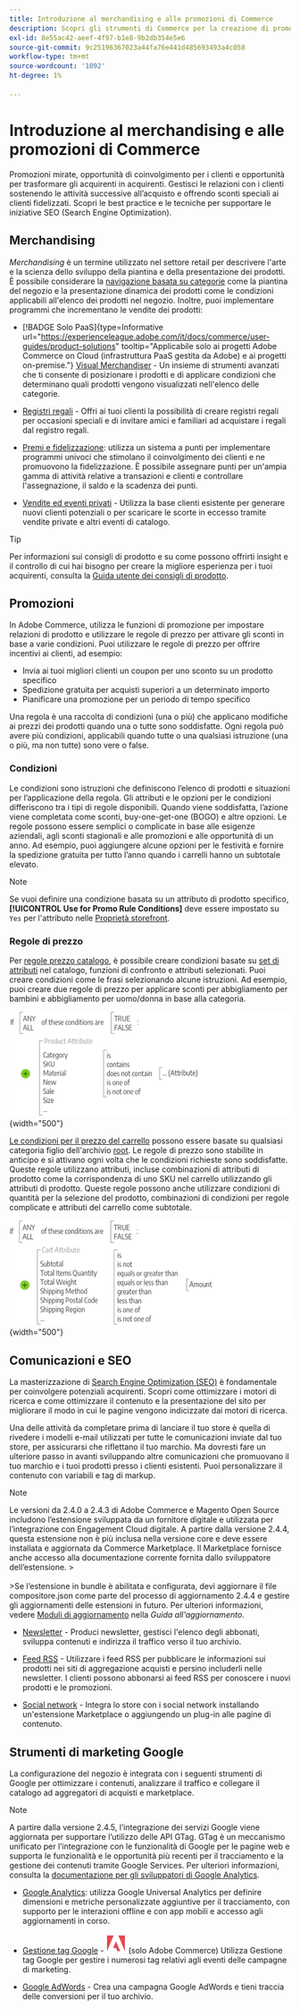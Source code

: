 ```yaml
---
title: Introduzione al merchandising e alle promozioni di Commerce
description: Scopri gli strumenti di Commerce per la creazione di promozioni e opportunità mirate per il coinvolgimento cliente.
exl-id: 8e55ac42-aeef-4f97-b1e8-9b2db354e5e6
source-git-commit: 9c25196367023a44fa76e441d485693493a4c058
workflow-type: tm+mt
source-wordcount: '1092'
ht-degree: 1%

---
```


# Introduzione al merchandising e alle promozioni di Commerce

Promozioni mirate, opportunità di coinvolgimento per i clienti e opportunità per trasformare gli acquirenti in acquirenti. Gestisci le relazioni con i clienti sostenendo le attività successive all’acquisto e offrendo sconti speciali ai clienti fidelizzati. Scopri le best practice e le tecniche per supportare le iniziative SEO (Search Engine Optimization).

## Merchandising

_Merchandising_ è un termine utilizzato nel settore retail per descrivere l&#39;arte e la scienza dello sviluppo della piantina e della presentazione dei prodotti. È possibile considerare la [navigazione basata su categorie](../catalog/navigation-top.md) come la piantina del negozio e la presentazione dinamica dei prodotti come le condizioni applicabili all&#39;elenco dei prodotti nel negozio. Inoltre, puoi implementare programmi che incrementano le vendite dei prodotti:

- [!BADGE Solo PaaS]{type=Informative url="https://experienceleague.adobe.com/it/docs/commerce/user-guides/product-solutions" tooltip="Applicabile solo ai progetti Adobe Commerce on Cloud (infrastruttura PaaS gestita da Adobe) e ai progetti on-premise."} [Visual Merchandiser](visual-merchandiser.md) - Un insieme di strumenti avanzati che ti consente di posizionare i prodotti e di applicare condizioni che determinano quali prodotti vengono visualizzati nell&#39;elenco delle categorie.

- [Registri regali](gift-registries.md) - Offri ai tuoi clienti la possibilità di creare registri regali per occasioni speciali e di invitare amici e familiari ad acquistare i regali dal registro regali.

- [Premi e fidelizzazione](rewards-loyalty.md): utilizza un sistema a punti per implementare programmi univoci che stimolano il coinvolgimento dei clienti e ne promuovono la fidelizzazione. È possibile assegnare punti per un&#39;ampia gamma di attività relative a transazioni e clienti e controllare l&#39;assegnazione, il saldo e la scadenza dei punti.

- [Vendite ed eventi privati](events-private-sales.md) - Utilizza la base clienti esistente per generare nuovi clienti potenziali o per scaricare le scorte in eccesso tramite vendite private e altri eventi di catalogo.

>[!TIP]
>
>Per informazioni sui consigli di prodotto e su come possono offrirti insight e il controllo di cui hai bisogno per creare la migliore esperienza per i tuoi acquirenti, consulta la [Guida utente dei consigli di prodotto](https://experienceleague.adobe.com/docs/commerce/product-recommendations/guide-overview.html?lang=it).

## Promozioni

In Adobe Commerce, utilizza le funzioni di promozione per impostare relazioni di prodotto e utilizzare le regole di prezzo per attivare gli sconti in base a varie condizioni. Puoi utilizzare le regole di prezzo per offrire incentivi ai clienti, ad esempio:

- Invia ai tuoi migliori clienti un coupon per uno sconto su un prodotto specifico
- Spedizione gratuita per acquisti superiori a un determinato importo
- Pianificare una promozione per un periodo di tempo specifico

Una regola è una raccolta di condizioni (una o più) che applicano modifiche ai prezzi dei prodotti quando una o tutte sono soddisfatte. Ogni regola può avere più condizioni, applicabili quando tutte o una qualsiasi istruzione (una o più, ma non tutte) sono vere o false.

### Condizioni

Le condizioni sono istruzioni che definiscono l’elenco di prodotti e situazioni per l’applicazione della regola. Gli attributi e le opzioni per le condizioni differiscono tra i tipi di regole disponibili. Quando viene soddisfatta, l’azione viene completata come sconti, buy-one-get-one (BOGO) e altre opzioni. Le regole possono essere semplici o complicate in base alle esigenze aziendali, agli sconti stagionali e alle promozioni e alle opportunità di un anno. Ad esempio, puoi aggiungere alcune opzioni per le festività e fornire la spedizione gratuita per tutto l’anno quando i carrelli hanno un subtotale elevato.

>[!NOTE]
>
>Se vuoi definire una condizione basata su un attributo di prodotto specifico, **[!UICONTROL Use for Promo Rule Conditions]** deve essere impostato su `Yes` per l&#39;attributo nelle [Proprietà storefront](../catalog/attribute-product-create.md).


### Regole di prezzo

Per [regole prezzo catalogo](price-rules-catalog.md), è possibile creare condizioni basate su [set di attributi](../catalog/attribute-sets.md) nel catalogo, funzioni di confronto e attributi selezionati. Puoi creare condizioni come le frasi selezionando alcune istruzioni. Ad esempio, puoi creare due regole di prezzo per applicare sconti per abbigliamento per bambini e abbigliamento per uomo/donna in base alla categoria.

![Diagramma - esempio di regole del prezzo di catalogo](./assets/diagram-catalog-price-rules.png){width="500"}

[Le condizioni per il prezzo del carrello](price-rules-cart.md) possono essere basate su qualsiasi categoria figlio dell&#39;archivio [root](../catalog/category-root.md). Le regole di prezzo sono stabilite in anticipo e si attivano ogni volta che le condizioni richieste sono soddisfatte. Queste regole utilizzano attributi, incluse combinazioni di attributi di prodotto come la corrispondenza di uno SKU nel carrello utilizzando gli attributi di prodotto. Queste regole possono anche utilizzare condizioni di quantità per la selezione del prodotto, combinazioni di condizioni per regole complicate e attributi del carrello come subtotale.

![Diagramma - Esempio di regole del prezzo del carrello](./assets/diagram-cart-price-rules.png){width="500"}

## Comunicazioni e SEO

La masterizzazione di [Search Engine Optimization (SEO)](seo-overview.md) è fondamentale per coinvolgere potenziali acquirenti. Scopri come ottimizzare i motori di ricerca e come ottimizzare il contenuto e la presentazione del sito per migliorare il modo in cui le pagine vengono indicizzate dai motori di ricerca.

Una delle attività da completare prima di lanciare il tuo store è quella di rivedere i modelli e-mail utilizzati per tutte le comunicazioni inviate dal tuo store, per assicurarsi che riflettano il tuo marchio. Ma dovresti fare un ulteriore passo in avanti sviluppando altre comunicazioni che promuovano il tuo marchio e i tuoi prodotti presso i clienti esistenti. Puoi personalizzare il contenuto con variabili e tag di markup.

>[!NOTE]
>
>Le versioni da 2.4.0 a 2.4.3 di Adobe Commerce e Magento Open Source includono l’estensione sviluppata da un fornitore digitale e utilizzata per l’integrazione con Engagement Cloud digitale. A partire dalla versione 2.4.4, questa estensione non è più inclusa nella versione core e deve essere installata e aggiornata da Commerce Marketplace. Il Marketplace fornisce anche accesso alla documentazione corrente fornita dallo sviluppatore dell’estensione.
>&#x200B;><br><br>
>&#x200B;>Se l’estensione in bundle è abilitata e configurata, devi aggiornare il file compositore.json come parte del processo di aggiornamento 2.4.4 e gestire gli aggiornamenti delle estensioni in futuro. Per ulteriori informazioni, vedere [Moduli di aggiornamento](https://experienceleague.adobe.com/docs/commerce-operations/upgrade-guide/modules/upgrade.html?lang=it) nella _Guida all&#39;aggiornamento_.

- [Newsletter](newsletters.md) - Produci newsletter, gestisci l&#39;elenco degli abbonati, sviluppa contenuti e indirizza il traffico verso il tuo archivio.

- [Feed RSS](social-rss.md#rss-feeds) - Utilizzare i feed RSS per pubblicare le informazioni sui prodotti nei siti di aggregazione acquisti e persino includerli nelle newsletter. I clienti possono abbonarsi ai feed RSS per conoscere i nuovi prodotti e le promozioni.

- [Social network](social-rss.md#social-networks) - Integra lo store con i social network installando un&#39;estensione Marketplace o aggiungendo un plug-in alle pagine di contenuto.

## Strumenti di marketing Google

La configurazione del negozio è integrata con i seguenti strumenti di Google per ottimizzare i contenuti, analizzare il traffico e collegare il catalogo ad aggregatori di acquisti e marketplace.

>[!NOTE]
>
>A partire dalla versione 2.4.5, l’integrazione dei servizi Google viene aggiornata per supportare l’utilizzo delle API GTag. GTag è un meccanismo unificato per l’integrazione con le funzionalità di Google per le pagine web e supporta le funzionalità e le opportunità più recenti per il tracciamento e la gestione dei contenuti tramite Google Services. Per ulteriori informazioni, consulta la [documentazione per gli sviluppatori di Google Analytics](https://developers.google.com/analytics/devguides/collection/gtagjs).

- [Google Analytics](google-analytics.md): utilizza Google Universal Analytics per definire dimensioni e metriche personalizzate aggiuntive per il tracciamento, con supporto per le interazioni offline e con app mobili e accesso agli aggiornamenti in corso.

- [Gestione tag Google](google-tag-manager.md) - ![Adobe Commerce](../assets/adobe-logo.svg) (solo Adobe Commerce) Utilizza Gestione tag Google per gestire i numerosi tag relativi agli eventi delle campagne di marketing.

- [Google AdWords](google-adwords.md) - Crea una campagna Google AdWords e tieni traccia delle conversioni per il tuo archivio.
